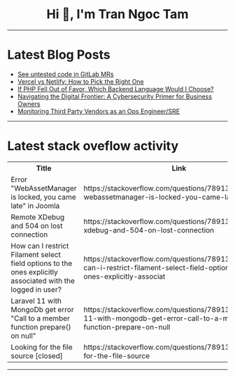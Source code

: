 <h1 align="center">Hi 👋, I'm Tran Ngoc Tam</h1>

---

# Latest Blog Posts 
<!-- BLOG-POST-LIST:START -->
- [See untested code in GitLab MRs](https://dev.to/epigene/see-untested-code-in-gitlab-mrs-3i3k)
- [Vercel vs Netlify: How to Pick the Right One](https://dev.to/focusreactive/vercel-vs-netlify-how-to-pick-the-right-one-d1e)
- [If PHP Fell Out of Favor, Which Backend Language Would I Choose?](https://dev.to/violet_alexander_a4a3e5dd/if-php-fell-out-of-favor-which-backend-language-would-i-choose-40m2)
- [Navigating the Digital Frontier: A Cybersecurity Primer for Business Owners](https://dev.to/zerodayrebel/navigating-the-digital-frontier-a-cybersecurity-primer-for-business-owners-hjl)
- [Monitoring Third Party Vendors as an Ops Engineer/SRE](https://dev.to/hrishb/monitoring-third-party-vendors-as-an-ops-engineersre-41j1)
<!-- BLOG-POST-LIST:END -->

---

# Latest stack oveflow activity
<table>
  <tr><th>Title</th><th>Link</th></tr>
  <!-- STACKOVERFLOW:START --><tr><td>Error &quot;WebAssetManager is locked, you came late&quot; in Joomla</td><td>https://stackoverflow.com/questions/78913617/error-webassetmanager-is-locked-you-came-late-in-joomla</td></tr><tr><td>Remote XDebug and 504 on lost connection</td><td>https://stackoverflow.com/questions/78913569/remote-xdebug-and-504-on-lost-connection</td></tr><tr><td>How can I restrict Filament select field options to the ones explicitly associated with the logged in user?</td><td>https://stackoverflow.com/questions/78913465/how-can-i-restrict-filament-select-field-options-to-the-ones-explicitly-associat</td></tr><tr><td>Laravel 11 with MongoDb get error &quot;Call to a member function prepare&lpar;&rpar; on null&quot;</td><td>https://stackoverflow.com/questions/78913172/laravel-11-with-mongodb-get-error-call-to-a-member-function-prepare-on-null</td></tr><tr><td>Looking for the file source [closed]</td><td>https://stackoverflow.com/questions/78913166/looking-for-the-file-source</td></tr><!-- STACKOVERFLOW:END -->
</table>

---


